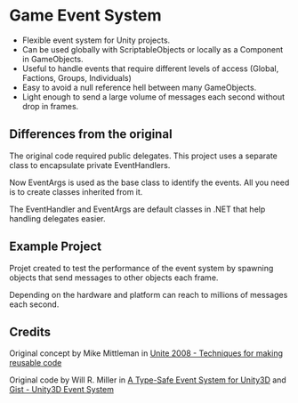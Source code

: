 # Game Event System
- Flexible event system for Unity projects.
- Can be used globally with ScriptableObjects or locally as a Component in GameObjects.
- Useful to handle events that require different levels of access (Global, Factions, Groups, Individuals)
- Easy to avoid a null reference hell between many GameObjects.
- Light enough to send a large volume of messages each second without drop in frames.

## Differences from the original
The original code required public delegates. This project uses a separate class to encapsulate private EventHandlers.

Now EventArgs is used as the base class to identify the events. All you need is to create classes inherited from it.

The EventHandler and EventArgs are default classes in .NET that help handling delegates easier.

## Example Project
Projet created to test the performance of the event system by spawning objects that send messages to other objects each frame.

Depending on the hardware and platform can reach to millions of messages each second.

## Credits
Original concept by Mike Mittleman in [Unite 2008 - Techniques for making reusable code](https://www.youtube.com/watch?v=FNyzfrujJtk)

Original code by Will R. Miller in [A Type-Safe Event System for Unity3D](http://www.willrmiller.com/?p=87) and [Gist - Unity3D Event System](https://gist.github.com/wmiller/3903205)
